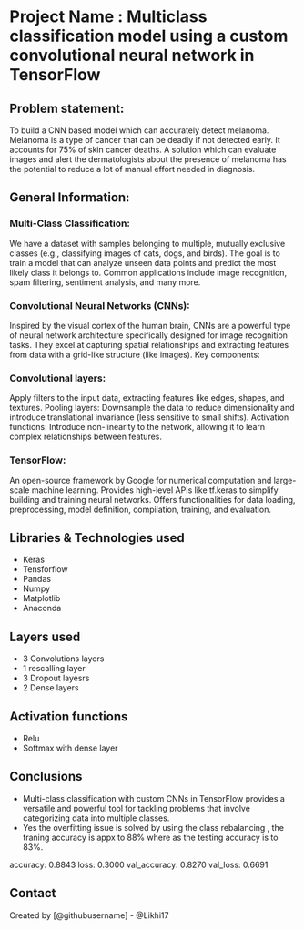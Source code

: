 # Project Name : Multiclass classification model using a custom convolutional neural network in TensorFlow

## Problem statement: 
  To build a CNN based model which can accurately detect melanoma. Melanoma is a type of cancer that can be deadly if not detected early. It accounts for 75% of skin cancer deaths. A solution which can evaluate images and alert the dermatologists about the presence of melanoma has the potential to reduce a lot of manual effort needed in diagnosis.
  
## General Information:

### Multi-Class Classification:
We have a dataset with samples belonging to multiple, mutually exclusive classes (e.g., classifying images of cats, dogs, and birds).
The goal is to train a model that can analyze unseen data points and predict the most likely class it belongs to.
Common applications include image recognition, spam filtering, sentiment analysis, and many more.

### Convolutional Neural Networks (CNNs):
Inspired by the visual cortex of the human brain, CNNs are a powerful type of neural network architecture specifically designed for image recognition tasks.
They excel at capturing spatial relationships and extracting features from data with a grid-like structure (like images).
Key components:

### Convolutional layers: 
Apply filters to the input data, extracting features like edges, shapes, and textures.
Pooling layers: Downsample the data to reduce dimensionality and introduce translational invariance (less sensitive to small shifts).
Activation functions: Introduce non-linearity to the network, allowing it to learn complex relationships between features.

### TensorFlow:
An open-source framework by Google for numerical computation and large-scale machine learning.
Provides high-level APIs like tf.keras to simplify building and training neural networks.
Offers functionalities for data loading, preprocessing, model definition, compilation, training, and evaluation.

## Libraries & Technologies used

- Keras
- Tensforflow
- Pandas
- Numpy
- Matplotlib 
- Anaconda
  
## Layers used

- 3 Convolutions layers
- 1 rescalling layer
- 3 Dropout layesrs
- 2 Dense layers

## Activation functions
- Relu
- Softmax with dense layer

## Conclusions

- Multi-class classification with custom CNNs in TensorFlow provides a versatile and powerful tool for tackling problems that involve categorizing data into multiple classes.
- Yes the overfitting issue is solved by using the class rebalancing , the traning accuracy is appx to 88% where as the testing accuracy is to 83%.

accuracy: 0.8843
loss: 0.3000
val_accuracy: 0.8270
val_loss: 0.6691







## Contact
Created by [@githubusername] - @Likhi17
